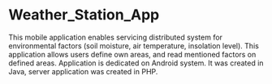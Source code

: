 # Weather_Station_App
This mobile application enables servicing distributed system for environmental factors (soil moisture, air temperature, insolation level). This application allows users define own areas, and read mentioned factors on defined areas. Application is dedicated on Android system.  It was created in Java, server application was created in PHP.
